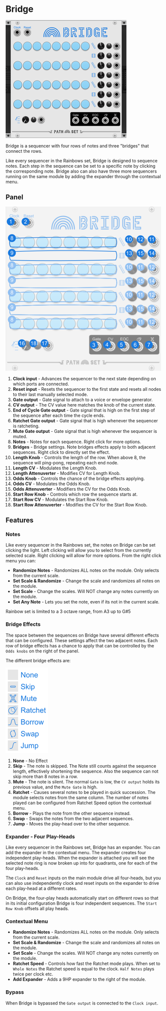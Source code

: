 
# Bridge
![Image of Bridge module](../images/Bridge.png)

Bridge is a sequencer with four rows of notes and three "bridges" that connect the rows.

Like every sequencer in the Rainbows set, Bridge is designed to sequence notes. Each step in the sequence can be set to a specific note by clicking the corresponding note. Bridge also can also have three more sequencers running on the same module by adding the expander through the contextual menu.

## Panel

![Image of controls](../images/Bridge/labels.png)

1. **Clock input** - Advances the sequencer to the next state depending on which ports are connected.
2. **Reset input** - Resets the sequencer to the first state and resets all nodes to their last manually selected mode.
3. **Gate output** - Gate signal to attach to a voice or envelope generator.
4. **CV output** - The CV value here matches the knob of the current state. 
5. **End of Cycle Gate output** - Gate signal that is high on the first step of the sequence after each time the cycle ends.
6. **Ratchet Gate output** - Gate signal that is high whenever the sequencer is ratcheting.
7. **Mute Gate output** - Gate signal that is high whenever the sequencer is muted.
8. **Notes** - Notes for each sequence. Right click for more options.
9. **Bridges** - Bridge settings. Note bridges effects apply to both adjacent sequences. Right click to directly set the effect.
10. **Length Knob** - Controls the length of the row. When above 8, the sequence will ping-pong, repeating each end node.
11. **Length CV** - Modulates the Length Knob.
12. **Length Attenuverter** - Modifies CV for Length Knob.
13. **Odds Knob** - Controls the chance of the bridge effects applying.
14. **Odds CV** - Modulates the Odds Knob.
15. **Odds Attenuverter** - Modifiers the CV for the Odds Knob.
16. **Start Row Knob** - Controls which row the sequence starts at.
17. **Start Row CV** - Modulates the Start Row Knob.
18. **Start Row Attenuverter** - Modifies the CV for the Start Row Knob.

## Features

### Notes

Like every sequencer in the Rainbows set, the notes on Bridge can be set clicking the light. Left clicking will allow you to select from the currently selected scale. Right clicking will allow for more options. From the right click menu you can:

- **Randomize Notes** - Randomizes ALL notes on the module. Only selects from the current scale.
- **Set Scale & Randomize** - Change the scale and randomizes all notes on the module.
- **Set Scale** - Change the scales. Will NOT change any notes currently on the module.
- **Set Any Note** - Lets you set the note, even if its not in the current scale.

Rainbow set is limited to a 3 octave range, from A3 up to G#5

### Bridge Effects

The space between the sequences on Bridge have several different effects that can be configured. These settings affect the two adjacent notes. Each row of bridge effects has a chance to apply that can be controlled by the `Odds knobs` on the right of the panel.

The different bridge effects are:

![Image of different effects](../images/Bridge/modes.png)

1. **None** - No Effect
2. **Skip** - The note is skipped. The Note still counts against the sequence length, effectively shortening the sequence. Also the sequence can not skip more than 8 notes in a row.
3. **Mute** - The note is silent. The normal `Gate` is low, the `CV output` holds its previous value, and the `Mute Gate` is high.
4. **Ratchet** - Causes several notes to be played in quick succession. The module selects notes from the same column. The number of notes played can be configured from Ratchet Speed option the contextual menu.
5. **Borrow** - Plays the note from the other sequence instead.
6. **Swap** - Swaps the notes from the two adjacent sequences.
7. **Jump** - Moves the play-head over to the other sequence.

### Expander - Four Play-Heads

Like every sequencer in the Rainbows set, Bridge has an expander. You can add the expander in the contextual menu. The expander creates four independent play-heads. When the expander is attached you will see the selected note ring is now broken up into for quadrants, one for each of the four play-heads.

The `Clock` and `Reset` inputs on the main module drive all four-heads, but you can also use independently clock and reset inputs on the expander to drive each play-head at a different rates.

On Bridge, the four-play heads automatically start on different rows so that in its initial configuration Bridge is four independent sequences. The `Start Row Knob` offsets all play heads.

### Contextual Menu

- **Randomize Notes** - Randomizes ALL notes on the module. Only selects from the current scale.
- **Set Scale & Randomize** - Change the scale and randomizes all notes on the module.
- **Set Scale** - Change the scales. Will NOT change any notes currently on the module.
- **Ratchet Speed** - Controls how fast the Ratchet mode plays. When set to `Whole Notes` the Ratchet speed is equal to the clock. `Half Notes` plays twice per clock etc.
- **Add Expander** - Adds a 9HP expander to the right of the module. 

### Bypass

When Bridge is bypassed the `Gate output` is connected to the `Clock input`.